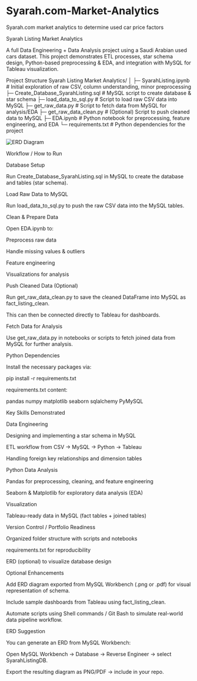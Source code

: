 # Syarah.com-Market-Analytics
Syarah.com market analytics to determine used car price factors

Syarah Listing Market Analytics

A full Data Engineering + Data Analysis project using a Saudi Arabian used cars dataset.
This project demonstrates ETL processes, star schema design, Python-based preprocessing & EDA, and integration with MySQL for Tableau visualization.

Project Structure
Syarah Listing Market Analytics/
│
├─ SyarahListing.ipynb           # Initial exploration of raw CSV, column understanding, minor preprocessing
├─ Create_Database_SyarahListing.sql  # MySQL script to create database & star schema
├─ load_data_to_sql.py           # Script to load raw CSV data into MySQL
├─ get_raw_data.py               # Script to fetch data from MySQL for analysis/EDA
├─ get_raw_data_clean.py         # (Optional) Script to push cleaned data to MySQL
├─ EDA.ipynb                     # Python notebook for preprocessing, feature engineering, and EDA
└─ requirements.txt              # Python dependencies for the project

![ERD Diagram]([SyarahListingERD.png])

Workflow / How to Run

Database Setup

Run Create_Database_SyarahListing.sql in MySQL to create the database and tables (star schema).

Load Raw Data to MySQL

Run load_data_to_sql.py to push the raw CSV data into the MySQL tables.

Clean & Prepare Data

Open EDA.ipynb to:

Preprocess raw data

Handle missing values & outliers

Feature engineering

Visualizations for analysis

Push Cleaned Data (Optional)

Run get_raw_data_clean.py to save the cleaned DataFrame into MySQL as fact_listing_clean.

This can then be connected directly to Tableau for dashboards.

Fetch Data for Analysis

Use get_raw_data.py in notebooks or scripts to fetch joined data from MySQL for further analysis.

Python Dependencies

Install the necessary packages via:

pip install -r requirements.txt


requirements.txt content:

pandas
numpy
matplotlib
seaborn
sqlalchemy
PyMySQL

Key Skills Demonstrated

Data Engineering

Designing and implementing a star schema in MySQL

ETL workflow from CSV → MySQL → Python → Tableau

Handling foreign key relationships and dimension tables

Python Data Analysis

Pandas for preprocessing, cleaning, and feature engineering

Seaborn & Matplotlib for exploratory data analysis (EDA)

Visualization

Tableau-ready data in MySQL (fact tables + joined tables)

Version Control / Portfolio Readiness

Organized folder structure with scripts and notebooks

requirements.txt for reproducibility

ERD (optional) to visualize database design

Optional Enhancements

Add ERD diagram exported from MySQL Workbench (.png or .pdf) for visual representation of schema.

Include sample dashboards from Tableau using fact_listing_clean.

Automate scripts using Shell commands / Git Bash to simulate real-world data pipeline workflow.

ERD Suggestion

You can generate an ERD from MySQL Workbench:

Open MySQL Workbench → Database → Reverse Engineer → select SyarahListingDB.

Export the resulting diagram as PNG/PDF → include in your repo.
